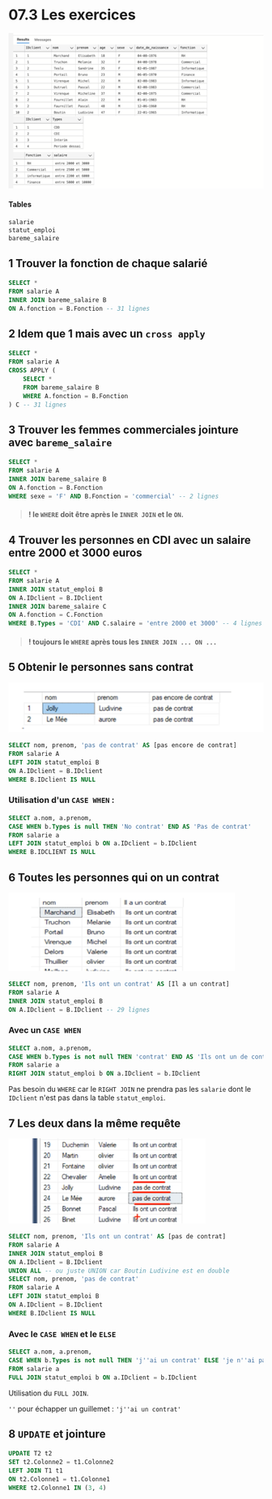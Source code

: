 # 07.3 Les exercices

<img src="assets/all-table-exercise-ggc.png" alt="all-table-exercise-ggc" style="zoom:50%;" />

#### Tables

```
salarie
statut_emploi
bareme_salaire
```



## 1 Trouver la fonction de chaque salarié

```sql
SELECT *
FROM salarie A
INNER JOIN bareme_salaire B
ON A.fonction = B.Fonction -- 31 lignes
```



## 2 Idem que 1 mais avec un `cross apply`

```sql
SELECT *
FROM salarie A
CROSS APPLY (
	SELECT *
    FROM bareme_salaire B
    WHERE A.fonction = B.Fonction
) C -- 31 lignes
```



## 3 Trouver les femmes commerciales jointure avec `bareme_salaire`

```sql
SELECT *
FROM salarie A
INNER JOIN bareme_salaire B
ON A.fonction = B.Fonction
WHERE sexe = 'F' AND B.Fonction = 'commercial' -- 2 lignes
```

> #### ! le `WHERE` doit être après le `INNER JOIN` et le `ON`.



## 4 Trouver les personnes en CDI avec un salaire entre 2000 et 3000 euros

```sql
SELECT *
FROM salarie A
INNER JOIN statut_emploi B
ON A.IDclient = B.IDclient
INNER JOIN bareme_salaire C
ON A.fonction = C.Fonction
WHERE B.Types = 'CDI' AND C.salaire = 'entre 2000 et 3000' -- 4 lignes
```

> #### ! toujours le `WHERE` après tous les `INNER JOIN ... ON ...`



## 5 Obtenir le personnes sans contrat

<img src="assets/exercice-5-ggq.png" alt="exercice-5-ggq" style="zoom:50%;" />

```sql
SELECT nom, prenom, 'pas de contrat' AS [pas encore de contrat]
FROM salarie A
LEFT JOIN statut_emploi B
ON A.IDclient = B.IDclient
WHERE B.IDclient IS NULL
```

### Utilisation d'un `CASE WHEN` :

```sql
SELECT a.nom, a.prenom, 
CASE WHEN b.Types is null THEN 'No contrat' END AS 'Pas de contrat'
FROM salarie a
LEFT JOIN statut_emploi b ON a.IDclient = b.IDclient
WHERE B.IDCLIENT IS NULL
```



## 6 Toutes les personnes qui on un contrat

<img src="assets/exercice-6-gaq.png" alt="exercice-6-gaq" style="zoom:50%;" />

```sql
SELECT nom, prenom, 'Ils ont un contrat' AS [Il a un contrat]
FROM salarie A
INNER JOIN statut_emploi B
ON A.IDclient = B.IDclient -- 29 lignes
```

### Avec un `CASE WHEN`

```sql
SELECT a.nom, a.prenom, 
CASE WHEN b.Types is not null THEN 'contrat' END AS 'Ils ont un de contrat'
FROM salarie a
RIGHT JOIN statut_emploi b ON a.IDclient = b.IDclient
```

Pas besoin du `WHERE` car le `RIGHT JOIN` ne prendra pas les `salarie` dont le `IDclient` n'est pas dans la table `statut_emploi`.



## 7 Les deux dans la même requête

<img src="assets/exercice-7-hhh.png" alt="exercice-7-hhh" style="zoom:50%;" />

```sql
SELECT nom, prenom, 'Ils ont un contrat' AS [pas de contrat]
FROM salarie A
INNER JOIN statut_emploi B
ON A.IDclient = B.IDclient
UNION ALL -- ou juste UNION car Boutin Ludivine est en double
SELECT nom, prenom, 'pas de contrat'
FROM salarie A
LEFT JOIN statut_emploi B
ON A.IDclient = B.IDclient
WHERE B.IDclient IS NULL
```

### Avec le `CASE WHEN` et le `ELSE`

```sql
SELECT a.nom, a.prenom, 
CASE WHEN b.Types is not null THEN 'j''ai un contrat' ELSE 'je n''ai pas de contrat'  END AS 'Avoir Contrat'
FROM salarie a
FULL JOIN statut_emploi b ON a.IDclient = b.IDclient
```

Utilisation du `FULL JOIN`.

`''` pour échapper un guillemet : `'j''ai un contrat'`



## 8 `UPDATE` et jointure

```sql
UPDATE T2 t2
SET t2.Colonne2 = t1.Colonne2
LEFT JOIN T1 t1
ON t2.Colonne1 = t1.Colonne1
WHERE t2.Colonne1 IN (3, 4)
```














